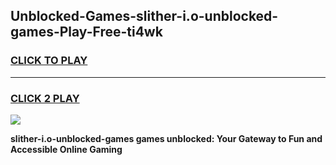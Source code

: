 
## Unblocked-Games-slither-i.o-unblocked-games-Play-Free-ti4wk
<h3>
<a href="https://premium76.site?title=slither-i.o-unblocked-games&ref=19M">CLICK TO PLAY</a></h3>
<hr>

<h3>
<a href="https://premium76.site?title=slither-i.o-unblocked-games&ref=19M">CLICK 2 PLAY</a>
  
</h3>

<a href="https://premium76.site?title=slither-i.o-unblocked-games&ref=19M"><img src="https://clearcache.store/games.png"></a>


**slither-i.o-unblocked-games games unblocked: Your Gateway to Fun and Accessible Online Gaming**
